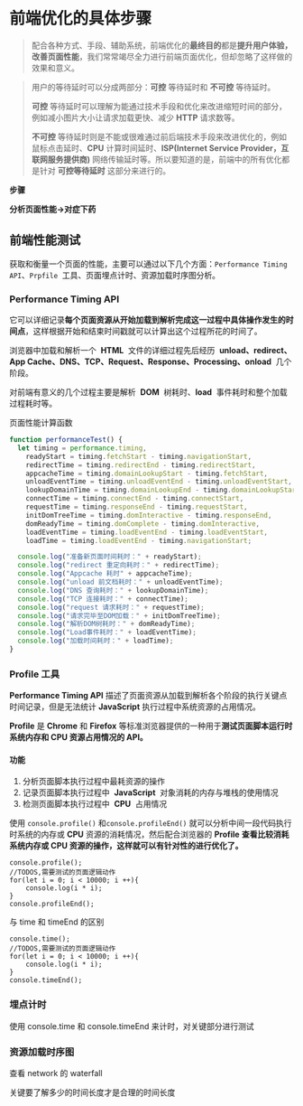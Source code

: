 # 前端优化的具体步骤

> 配合各种方式、手段、辅助系统，前端优化的**最终目的**都是**提升用户体验，改善页面性能**，我们常常竭尽全力进行前端页面优化，但却忽略了这样做的效果和意义。

> 用户的等待延时可以分成两部分：**可控** 等待延时和 **不可控** 等待延时。
>
> **可控** 等待延时可以理解为能通过技术手段和优化来改进缩短时间的部分，例如减小图片大小让请求加载更快、减少 **HTTP** 请求数等。
>
> **不可控** 等待延时则是不能或很难通过前后端技术手段来改进优化的，例如鼠标点击延时、**CPU** 计算时间延时、**ISP(Internet Service Provider，互联网服务提供商)** 网络传输延时等。所以要知道的是，前端中的所有优化都是针对 **可控等待延时** 这部分来进行的。

**步骤**

**分析页面性能->对症下药**

## 前端性能测试

获取和衡量一个页面的性能，主要可以通过以下几个方面：`Performance Timing API`、`Prpfile`  工具、页面埋点计时、资源加载时序图分析。

### Performance Timing API

它可以详细记录**每个页面资源从开始加载到解析完成这一过程中具体操作发生的时间点**，这样根据开始和结束时间戳就可以计算出这个过程所花的时间了。

浏览器中加载和解析一个  **HTML**  文件的详细过程先后经历  **unload、redirect、App Cache、DNS、TCP、Request、Response、Processing、onload**  几个阶段。

对前端有意义的几个过程主要是解析  **DOM**  树耗时、**load**  事件耗时和整个加载过程耗时等。

页面性能计算函数

```js
function performanceTest() {
  let timing = performance.timing,
    readyStart = timing.fetchStart - timing.navigationStart,
    redirectTime = timing.redirectEnd - timing.redirectStart,
    appcacheTime = timing.domainLookupStart - timing.fetchStart,
    unloadEventTime = timing.unloadEventEnd - timing.unloadEventStart,
    lookupDomainTime = timing.domainLookupEnd - timing.domainLookupStart,
    connectTime = timing.connectEnd - timing.connectStart,
    requestTime = timing.responseEnd - timing.requestStart,
    initDomTreeTime = timing.domInteractive - timing.responseEnd,
    domReadyTime = timing.domComplete - timing.domInteractive,
    loadEventTime = timing.loadEventEnd - timing.loadEventStart,
    loadTime = timing.loadEventEnd - timing.navigationStart;

  console.log("准备新页面时间耗时：" + readyStart);
  console.log("redirect 重定向耗时：" + redirectTime);
  console.log("Appcache 耗时" + appcacheTime);
  console.log("unload 前文档耗时：" + unloadEventTime);
  console.log("DNS 查询耗时：" + lookupDomainTime);
  console.log("TCP 连接耗时：" + connectTime);
  console.log("request 请求耗时：" + requestTime);
  console.log("请求完毕至DOM加载：" + initDomTreeTime);
  console.log("解析DOM树耗时：" + domReadyTime);
  console.log("Load事件耗时：" + loadEventTime);
  console.log("加载时间耗时：" + loadTime);
}
```

### Profile 工具

**Performance Timing API** 描述了页面资源从加载到解析各个阶段的执行关键点时间记录，但是无法统计 **JavaScript** 执行过程中系统资源的占用情况。

**Profile** 是 **Chrome** 和 **Firefox** 等标准浏览器提供的一种用于**测试页面脚本运行时系统内存和 CPU 资源占用情况的 API。**

#### 功能

1. 分析页面脚本执行过程中最耗资源的操作
2. 记录页面脚本执行过程中  **JavaScript**  对象消耗的内存与堆栈的使用情况
3. 检测页面脚本执行过程中  **CPU**  占用情况

使用 `console.profile()` 和`console.profileEnd()` 就可以分析中间一段代码执行时系统的内存或 **CPU** 资源的消耗情况，然后配合浏览器的 **Profile** **查看比较消耗系统内存或 CPU 资源的操作，这样就可以有针对性的进行优化了。**

```
console.profile();
//TODOS,需要测试的页面逻辑动作
for(let i = 0; i < 10000; i ++){
    console.log(i * i);
}
console.profileEnd();
```

与 time 和 timeEnd 的区别

```
console.time();
//TODOS,需要测试的页面逻辑动作
for(let i = 0; i < 10000; i ++){
    console.log(i * i);
}
console.timeEnd();
```

### 埋点计时

使用 console.time 和 console.timeEnd 来计时，对关键部分进行测试

### 资源加载时序图

查看 network 的 waterfall

关键要了解多少的时间长度才是合理的时间长度
